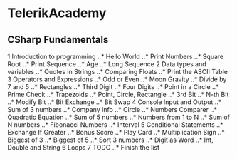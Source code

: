 # TelerikAcademy
## CSharp Fundamentals
1 Introduction to programming
..* Hello World
..* Print Numbers
..* Square Root
..* Print Sequence
..* Age
..* Long Sequence
2 Data types and variables
..* Quotes in Strings
..* Comparing Floats
..* Print the ASCII Table
3 Operators and Expressions
..* Odd or Even
..* Moon Gravity
..* Divide by 7 and 5
..* Rectangles
..* Third Digit
..* Four Digits
..* Point in a Circle
..* Prime Check
..* Trapezoids
..* Point, Circle, Rectangle
..* 3rd Bit
..* N-th Bit
..* Modify Bit
..* Bit Exchange
..* Bit Swap
4 Console Input and Output
..* Sum of 3 numbers
..* Company Info
..* Circle
..* Numbers Comparer
..* Quadratic Equation
..* Sum of 5 numbers
..* Numbers from 1 to N
..* Sum of N numbers
..* Fibonacci Numbers
..* Interval
5 Conditional Statements
..* Exchange If Greater
..* Bonus Score
..* Play Card
..* Multiplication Sign
..* Biggest of 3
..* Biggest of 5
..* Sort 3 numbers
..* Digit as Word
..* Int, Double and String
6 Loops
7 TODO
..* Finish the list